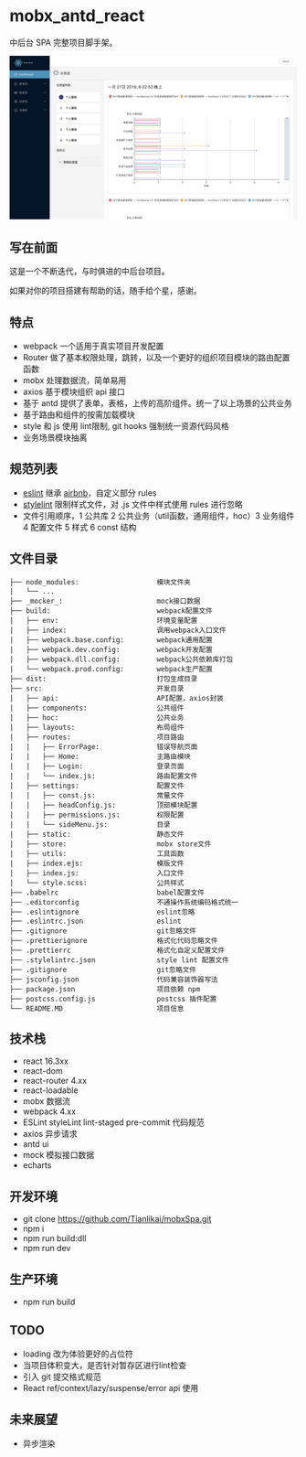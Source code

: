 # mobx_antd_react

中后台 SPA 完整项目脚手架。

![](./print.png)

## 写在前面

这是一个不断迭代，与时俱进的中后台项目。

如果对你的项目搭建有帮助的话，随手给个星，感谢。

## 特点

- webpack 一个适用于真实项目开发配置
- Router 做了基本权限处理，跳转，以及一个更好的组织项目模块的路由配置函数
- mobx 处理数据流，简单易用
- axios 基于模块组织 api 接口
- 基于 antd 提供了表单，表格，上传的高阶组件。统一了以上场景的公共业务
- 基于路由和组件的按需加载模块
- style 和 js 使用 lint限制, git hooks 强制统一资源代码风格
- 业务场景模块抽离

## 规范列表

- [eslint](https://www.npmjs.com/package/eslint) 继承 [airbnb](https://www.npmjs.com/package/eslint-config-airbnb)，自定义部分 rules
- [stylelint](https://www.npmjs.com/package/stylelint) 限制样式文件，对 .js 文件中样式使用 rules 进行忽略
- 文件引用顺序，1 公共库 2 公共业务（util函数，通用组件，hoc）3 业务组件 4 配置文件 5 样式 6 const 结构

## 文件目录

```
├── node_modules:                   模块文件夹
|   └── ...
├── _mocker_:                       mock接口数据
├── build:                          webpack配置文件
|   ├── env:                        环境变量配置
|   ├── index:                      调用webpack入口文件
|   ├── webpack.base.config:        webpack通用配置
|   ├── webpack.dev.config:         webpack开发配置
|   ├── webpack.dll.config:         webpack公共依赖库打包
|   └── webpack.prod.config:        webpack生产配置
├── dist:                           打包生成目录
├── src:                            开发目录
|   ├── api:                        API配置，axios封装
|   ├── components:                 公共组件
|   ├── hoc:                        公共业务
|   ├── layouts:                    布局组件
|   ├── routes:                     项目路由
|   |   ├── ErrorPage:              错误导航页面
|   |   ├── Home:                   主路由模块
|   |   ├── Login:                  登录页面
|   |   └── index.js:               路由配置文件
|   ├── settings:                   配置文件
|   |   ├── const.js:               常量文件
|   |   ├── headConfig.js:          顶部模块配置
|   |   ├── permissions.js:         权限配置
|   |   └── sideMenu.js:            目录
|   ├── static:                     静态文件
|   ├── store:                      mobx store文件
|   ├── utils:                      工具函数
|   ├── index.ejs:                  模版文件
|   ├── index.js:                   入口文件
|   └── style.scss:                 公共样式
├── .babelrc                        babel配置文件
├── .editorconfig                   不通操作系统编码格式统一
├── .eslintignore                   eslint忽略
├── .eslintrc.json                  eslint
├── .gitignore                      git忽略文件
├── .prettierignore                 格式化代码忽略文件
├── .prettierrc                     格式化自定义配置文件
├── .stylelintrc.json               style lint 配置文件
├── .gitignore                      git忽略文件
├── jsconfig.json                   代码兼容装饰器写法
├── package.json                    项目依赖 npm
├── postcss.config.js               postcss 插件配置
└── README.MD                       项目信息
```

## 技术栈

- react 16.3xx
- react-dom
- react-router 4.xx
- react-loadable
- mobx 数据流
- webpack 4.xx
- ESLint styleLint lint-staged pre-commit 代码规范
- axios 异步请求
- antd ui
- mock 模拟接口数据
- echarts

## 开发环境

- git clone https://github.com/Tianlikai/mobxSpa.git
- npm i
- npm run build:dll
- npm run dev

## 生产环境

- npm run build

## TODO

- loading 改为体验更好的占位符
- 当项目体积变大，是否针对暂存区进行lint检查
- 引入 git 提交格式规范
- React ref/context/lazy/suspense/error api 使用

## 未来展望

- 异步渲染